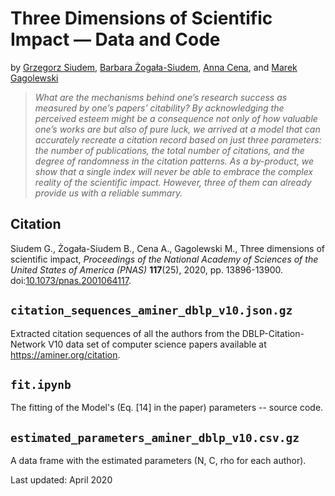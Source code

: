 # Three Dimensions of Scientific Impact — Data and Code

by [Grzegorz Siudem](http://if.pw.edu.pl/~siudem/), 
[Barbara Żogała-Siudem](https://www.researchgate.net/profile/Barbara_Zogala-Siudem),
[Anna Cena](http://cena.rexamine.com/), 
and [Marek Gagolewski](https://www.gagolewski.com/)

> *What are the mechanisms behind one’s research success as measured by one’s papers’ citability? By acknowledging the perceived esteem might be a consequence not only of how valuable one’s works are but also of pure luck, we arrived at a model that can accurately recreate a citation record based on just three parameters: the number of publications, the total number of citations, and the degree of randomness in the citation patterns. As a by-product, we show that a single index will never be able to embrace the complex reality of the scientific impact. However, three of them can already provide us with a reliable summary.*




## Citation

Siudem G., Żogała-Siudem B., Cena A., Gagolewski M.,
Three dimensions of scientific impact, 
*Proceedings of the National Academy of Sciences of the United States of America (PNAS)* **117**(25), 2020, pp. 13896-13900. 
doi:[10.1073/pnas.2001064117](https://doi.org/10.1073/pnas.2001064117).

## `citation_sequences_aminer_dblp_v10.json.gz`

Extracted citation sequences of all the authors from
the DBLP-Citation-Network V10 data set of computer science papers
available at https://aminer.org/citation.


## `fit.ipynb`

The fitting of the Model's (Eq. [14] in the paper)
parameters -- source code.


## `estimated_parameters_aminer_dblp_v10.csv.gz`

A data frame with the estimated parameters (N, C, rho for each author).

Last updated: April 2020
